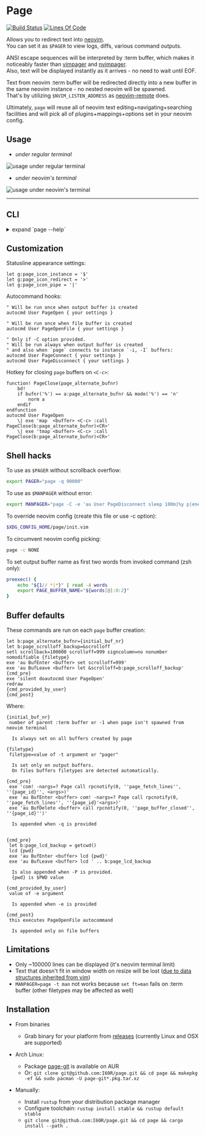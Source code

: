 # Page

[![Build Status](https://travis-ci.org/I60R/page.svg?branch=master)](https://travis-ci.org/I60R/page)
[![Lines Of Code](https://tokei.rs/b1/github/I60R/page)](https://github.com/I60R/page)

Allows you to redirect text into [neovim](https://github.com/neovim/neovim).  
You can set it as `$PAGER` to view logs, diffs, various command outputs.  
  
ANSI escape sequences will be interpreted by :term buffer, which makes it noticeably faster than [vimpager](https://github.com/rkitover/vimpager) and [nvimpager](https://github.com/lucc/nvimpager).  
Also, text will be displayed instantly as it arrives - no need to wait until EOF.  
  
Text from neovim :term buffer will be redirected directly into a new buffer in the same neovim instance - no nested neovim will be spawned.  
That's by utilizing `$NVIM_LISTEN_ADDRESS` as [neovim-remote](https://github.com/mhinz/neovim-remote) does.  
  
Ultimately, `page` will reuse all of neovim text editing+navigating+searching facilities and will pick all of plugins+mappings+options set in your neovim config.  

## Usage

* *under regular terminal*

![usage under regular terminal](https://imgur.com/lxDCPpn.gif)

* *under neovim's terminal*

![usage under neovim's terminal](https://i.imgur.com/rcLEM6X.gif)

---

## CLI

<details><summary> expand `page --help`</summary>

```text

USAGE:
    page [FLAGS] [OPTIONS] [FILES]...

FLAGS:
    -o               Create and use new output buffer (to display text from page stdin) [implied]
    -p               Print path to buffer pty (to redirect `command > /path/to/output`) [implied when page not piped]
    -P               Set $PWD as working dir for output buffer (to navigate paths with `gf`)
    -b               Return back to current buffer
    -B               Return back to current buffer and enter INSERT mode
    -f               Follow output instead of keeping top position (like `tail -f`)
    -F               Follow output instead of keeping top position also for each of <FILES>
    -W               Flush redirecting protection that prevents from producing junk and possible overwriting of existed
                     files by invoking commands like "ls > $(NVIM_LISTEN_ADDRESS= page -E q)" where the RHS of >
                     operator evaluates not into /path/to/sink as expected but into a bunch of whitespace-separated
                     strings/escapes from neovim UI which some shells also interpret as valid targets for text
                     redirection. The protection consists of printing of a path to the existed dummy directory always
                     first before printing of a neovim UI will begin in order to make the first target for text
                     redirection from page's output invalid and to disrupt harmful redirection early before other writes
                     might occur. [env:PAGE_REDIRECTION_PROTECT: (0 to disable)]
    -C               Enable PageConnect PageDisconnect autocommands
    -r               Split right with ratio: window_width  * 3 / (<r-provided> + 1)
    -l               Split left  with ratio: window_width  * 3 / (<l-provided> + 1)
    -u               Split above with ratio: window_height * 3 / (<u-provided> + 1)
    -d               Split below with ratio: window_height * 3 / (<d-provided> + 1)
    -h, --help       Prints help information
    -V, --version    Prints version information

OPTIONS:
    -a <address>                 Neovim session address [env: NVIM_LISTEN_ADDRESS=/tmp/nvimycgkAf/0]
    -A <arguments>               Neovim arguments for new child process [env: NVIM_PAGE_ARGS=]
    -c <config>                  Neovim config path for new child process [file:$XDG_CONFIG_HOME/page/init.vim]
    -e <command>                 Run command in output buffer after it's created
    -E <command-post>            Run command in output buffer after it's created or connected as instance
    -i <instance>                Connect or create named output buffer. When connected, new content overwrites previous
    -I <instance-append>         Connect or create named output buffer. When connected, new content appends to previous
    -x <instance-close>          Close instance buffer with this name if exist [revokes implied options]
    -n <name>                    Set output buffer name (displayed in statusline) [env: PAGE_BUFFER_NAME=./page --help]
    -t <filetype>                Set output buffer filetype (for syntax highlighting) [default: pager]
    -q <query-lines>             Enable on-demand stdin reading with :Page <query_lines> command [default: 0]
    -R <split-right-cols>        Split right and resize to <split_right_cols> columns
    -L <split-left-cols>         Split left  and resize to <split_left_cols>  columns
    -U <split-above-rows>        Split above and resize to <split_above_rows> rows
    -D <split-below-rows>        Split below and resize to <split_below_rows> rows

ARGS:
    <FILES>...    Open provided files in separate buffers [revokes implied options]

```

</details>

## Customization

Statusline appearance settings:

```viml
let g:page_icon_instance = '$'
let g:page_icon_redirect = '>'
let g:page_icon_pipe = '|'
```

Autocommand hooks:

```viml
" Will be run once when output buffer is created
autocmd User PageOpen { your settings }

" Will be run once when file buffer is created
autocmd User PageOpenFile { your settings }

" Only if -C option provided.
" Will be run always when output buffer is created
" and also when `page` connects to instance `-i, -I` buffers:
autocmd User PageConnect { your settings }
autocmd User PageDisconnect { your settings }
```

Hotkey for closing `page` buffers on `<C-c>`:

```viml
function! PageClose(page_alternate_bufnr)
    bd!
    if bufnr('%') == a:page_alternate_bufnr && mode('%') == 'n'
        norm a
    endif
endfunction
autocmd User PageOpen
    \| exe 'map  <buffer> <C-c> :call PageClose(b:page_alternate_bufnr)<CR>'
    \| exe 'tmap <buffer> <C-c> :call PageClose(b:page_alternate_bufnr)<CR>'
```

## Shell hacks

To use as `$PAGER` without scrollback overflow:

```zsh
export PAGER="page -q 90000"
```

To use as `$MANPAGER` without error:

```zsh
export MANPAGER="page -C -e 'au User PageDisconnect sleep 100m|%y p|enew! |bd! #|pu p|set ft=man'"
```

To override neovim config (create this file or use -c option):

```zsh
$XDG_CONFIG_HOME/page/init.vim
```

To circumvent neovim config picking:

```zsh
page -c NONE
```

To set output buffer name as first two words from invoked command (zsh only):

```zsh
preexec() {
    echo "${1// *|*}" | read -A words
    export PAGE_BUFFER_NAME="${words[@]:0:2}"
}
```

## Buffer defaults

These commands are run on each `page` buffer creation:

```viml
let b:page_alternate_bufnr={initial_buf_nr}
let b:page_scrolloff_backup=&scrolloff
setl scrollback=100000 scrolloff=999 signcolumn=no nonumber nomodifiable {filetype}
exe 'au BufEnter <buffer> set scrolloff=999'
exe 'au BufLeave <buffer> let &scrolloff=b:page_scrolloff_backup'
{cmd_pre}
exe 'silent doautocmd User PageOpen'
redraw
{cmd_provided_by_user}
{cmd_post}
```

Where:

```viml
{initial_buf_nr}
 number of parent :term buffer or -1 when page isn't spawned from neovim terminal

  Is always set on all buffers created by page
```

```viml
{filetype}
 filetype=value of -t argument or "pager"

  Is set only on output buffers.
  On files buffers filetypes are detected automatically.
```

```viml
{cmd_pre}
 exe 'com! -nargs=? Page call rpcnotify(0, ''page_fetch_lines'', ''{page_id}'', <args>)'
 exe 'au BufEnter <buffer> com! -nargs=? Page call rpcnotify(0, ''page_fetch_lines'', ''{page_id}'<args>)'
 exe 'au BufDelete <buffer> call rpcnotify(0, ''page_buffer_closed'', ''{page_id}'')'

  Is appended when -q is provided


{cmd_pre}
 let b:page_lcd_backup = getcwd()
 lcd {pwd}
 exe 'au BufEnter <buffer> lcd {pwd}'
 exe 'au BufLeave <buffer> lcd ' .. b:page_lcd_backup

  Is also appended when -P is provided.
  {pwd} is $PWD value
```

```viml
{cmd_provided_by_user}
 value of -e argument

  Is appended when -e is provided
```

```viml
{cmd_post}
 this executes PageOpenFile autocommand

  Is appended only on file buffers
```

## Limitations

* Only ~100000 lines can be displayed (it's neovim terminal limit)
* Text that doesn't fit in window width on resize will be lost ([due to data structures inherited from vim](https://github.com/neovim/neovim/issues/2514#issuecomment-580035346))
* `MANPAGER=page -t man` not works because `set ft=man` fails on :term buffer (other filetypes may be affected as well)

## Installation

* From binaries
  * Grab binary for your platform from [releases](https://github.com/I60R/page/releases) (currently Linux and OSX are supported)

* Arch Linux:
  * Package [page-git](https://aur.archlinux.org/packages/page-git/) is available on AUR
  * Or: `git clone git@github.com:I60R/page.git && cd page && makepkg -ef && sudo pacman -U page-git*.pkg.tar.xz`

* Manually:
  * Install `rustup` from your distribution package manager
  * Configure toolchain: `rustup install stable && rustup default stable`
  * `git clone git@github.com:I60R/page.git && cd page && cargo install --path .`

